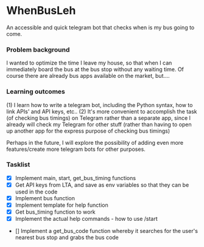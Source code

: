 # WhenBusLeh
An accessible and quick telegram bot that checks when is my bus going to come.

### Problem background
 I wanted to optimize the time I leave my house, so that when I can immediately board the bus at the bus stop without any waiting time. Of course there are already bus apps available on the market, but....

### Learning outcomes
 (1) I learn how to write a telegram bot, including the Python syntax, how to link APIs' and API keys, etc.. 
 (2) It's more convenient to accomplish the task (of checking bus timings) on Telegram rather than a separate app, since I already will check my Telegram for other stuff (rather than having to open up another app for the express purpose of checking bus timings)

Perhaps in the future, I will explore the possibility of adding even more features/create more telegram bots for other purposes.

### Tasklist
- [x] Implement main, start, get_bus_timing functions
- [x] Get API keys from LTA, and save as env variables so that they can be used in the code
- [x] Implement bus function
- [x] Implement template for help function
- [x]  Get bus_timing function to work
- [x]  Implement the actual help commands - how to use /start
- []  Implement a get_bus_code function whereby it searches for the user's nearest bus stop and grabs the bus code

